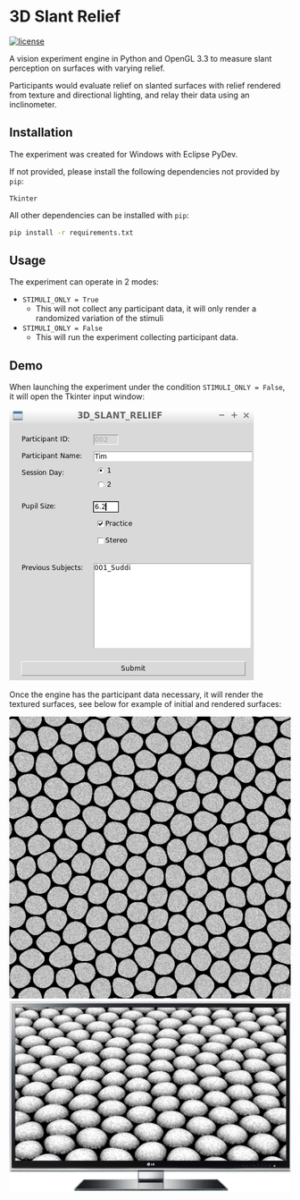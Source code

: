 # 3D Slant Relief

[![license](https://img.shields.io/github/license/suddi/3DSlantRelief.svg?maxAge=2592000)](https://github.com/suddi/3DSlantRelief/blob/master/LICENSE)

A vision experiment engine in Python and OpenGL 3.3 to measure slant perception on surfaces with varying relief.

Participants would evaluate relief on slanted surfaces with relief rendered from texture and directional lighting, and relay their data using an inclinometer.

## Installation

The experiment was created for Windows with Eclipse PyDev.

If not provided, please install the following dependencies not provided by `pip`:

````
Tkinter
````

All other dependencies can be installed with `pip`:

````sh
pip install -r requirements.txt
````

## Usage

The experiment can operate in 2 modes:

- `STIMULI_ONLY = True`
    - This will not collect any participant data, it will only render a randomized variation of the stimuli
- `STIMULI_ONLY = False`
    - This will run the experiment collecting participant data.

## Demo

When launching the experiment under the condition `STIMULI_ONLY = False`, it will open the Tkinter input window:

![Tkinter Input Window](img/demo/input.jpg)

Once the engine has the participant data necessary, it will render the textured surfaces, see below for example of initial and rendered surfaces:

![Colormap](img/stimuli/colormaps/1.png)
![Rendered Image on Screen](img/demo/sample.png)

